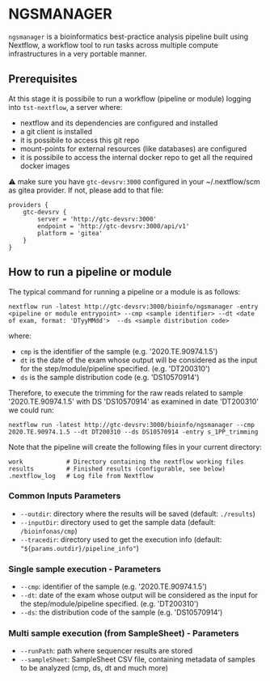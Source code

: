 # NGSMANAGER

`ngsmanager` is a bioinformatics best-practice analysis pipeline built using Nextflow, a workflow tool to run tasks across multiple compute infrastructures in a very portable manner.

## Prerequisites

At this stage it is possibile to run a workflow (pipeline or module) logging into `tst-nextflow`, a server where:

- nextflow and its dependencies are configured and installed
- a git client is installed
- it is possibile to access this git repo
- mount-points for external resources (like databases) are configured
- it is possibile to access the internal docker repo to get all the required docker images

:warning: make sure you have `gtc-devsrv:3000` configured in your ~/.nextflow/scm as gitea provider.
If not, please add to that file:
```
providers {
    gtc-devsrv {
        server = 'http://gtc-devsrv:3000'
        endpoint = 'http://gtc-devsrv:3000/api/v1'
        platform = 'gitea'
    }
}
```

## How to run a pipeline or module

The typical command for running a pipeline or a module is as follows:

```
nextflow run -latest http://gtc-devsrv:3000/bioinfo/ngsmanager -entry <pipeline or module entrypoint> --cmp <sample identifier> --dt <date of exam, format: 'DTyyMMdd'>  --ds <sample distribution code>
```
where:
- `cmp` is the identifier of the sample (e.g. '2020.TE.90974.1.5')
- `dt` is the date of the exam whose output will be considered as the input for the step/module/pipeline specified. (e.g. 'DT200310')
- `ds` is the sample distribution code  (e.g. 'DS10570914')

Therefore, to execute the trimming for the raw reads related to sample '2020.TE.90974.1.5' with DS 'DS10570914' as examined in date 'DT200310' we could run:

```
nextflow run -latest http://gtc-devsrv:3000/bioinfo/ngsmanager --cmp 2020.TE.90974.1.5 --dt DT200310 --ds DS10570914 -entry s_1PP_trimming
```

Note that the pipeline will create the following files in your current directory:

```
work            # Directory containing the nextflow working files
results         # Finished results (configurable, see below)
.nextflow_log   # Log file from Nextflow
```
### Common Inputs Parameters 

- `--outdir`: directory where the results will be saved (default: `./results`)
- `--inputDir`: directory used to get the sample data (default: `/bioinfonas/cmp`)
- `--tracedir`: directory used to get the execution info (default: ` "${params.outdir}/pipeline_info"`)

### Single sample execution - Parameters 

- `--cmp`: identifier of the sample (e.g. '2020.TE.90974.1.5')
- `--dt`: date of the exam whose output will be considered as the input for the step/module/pipeline specified. (e.g. 'DT200310')
- `--ds`: the distribution code of the sample (e.g. 'DS10570914')

### Multi sample execution (from SampleSheet) - Parameters 

- `--runPath`: path where sequencer results are stored
- `--sampleSheet`: SampleSheet CSV file, containing metadata of samples to be analyzed (cmp, ds, dt and much more)